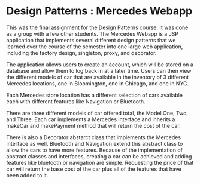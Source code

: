 # Design Patterns : Mercedes Webapp

This was the final assignment for the Design Patterns course. It was done as a group with a few other students. The Mercedes Webapp is a JSP application that implements several different design patterns that we learned over the course of the semester into one large web application, including the factory design, singleton, proxy, and decorator. 

The application allows users to create an account, which will be stored on a database and allow them to log back in at a later time. Users can then view the different models of car that are available in the inventory of 3 different Mercedes locations, one in Bloomington, one in Chicago, and one in NYC. 

Each Mercedes store location has a different selection of cars available each with different features like Navigation or Bluetooth. 

There are three different models of car offered total, the Model One, Two, and Three. Each car implements a Mercedes interface and inherits a makeCar and makePayment method that will return the cost of the car.

There is also a Decorator abstarct class that implements the Mercedes interface as well. Bluetooth and Navigation extend this abstract class to allow the cars to have more features. Because of the implementation of abstract classes and interfaces, creating a car can be achieved and adding features like bluetooth or navigation are simple. Requesting the price of that car will return the base cost of the car plus all of the features that have been added to it.
